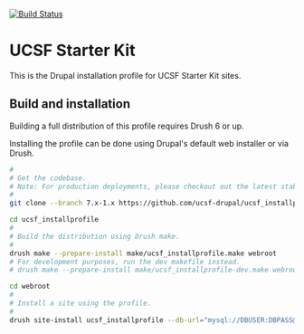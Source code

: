[![Build Status](https://travis-ci.org/ucsf-drupal/ucsf_installprofile.svg?branch=7.x-1.x)](https://travis-ci.org/ucsf-drupal/ucsf_installprofile)

# UCSF Starter Kit



This is the Drupal installation profile for UCSF Starter Kit sites.

## Build and installation

Building a full distribution of this profile requires Drush 6 or up.

Installing the profile can be done using Drupal's default web installer or via Drush.

```bash
#
# Get the codebase.
# Note: For production deployments, please checkout out the latest stable release tag.
#
git clone --branch 7.x-1.x https://github.com/ucsf-drupal/ucsf_installprofile.git

cd ucsf_installprofile
#
# Build the distribution using Drush make.
#
drush make --prepare-install make/ucsf_installprofile.make webroot
# For development purposes, run the dev makefile instead.
# drush make --prepare-install make/ucsf_installprofile-dev.make webroot

cd webroot
#
# Install a site using the profile.
#
drush site-install ucsf_installprofile --db-url="mysql://DBUSER:DBPASS@localhost/DBNAME"
```
